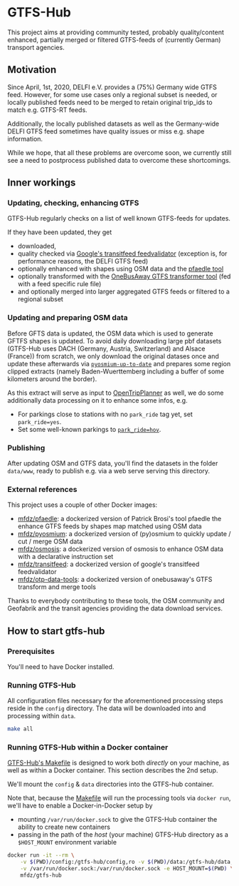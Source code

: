 # GTFS-Hub

This project aims at providing community tested, probably quality/content enhanced, partially merged or filtered GTFS-feeds of (currently German) transport agencies.


## Motivation
Since April, 1st, 2020, DELFI e.V. provides a (75%) Germany wide GTFS feed. However, for some use cases only a regional subset is needed, or locally published feeds need to be merged to retain original trip_ids to match e.g. GTFS-RT feeds.

Additionally, the locally published datasets as well as the Germany-wide DELFI GTFS feed sometimes have quality issues or miss e.g. shape information.

While we hope, that all these problems are overcome soon, we currently still see a need to postprocess published data to overcome these shortcomings.

## Inner workings

### Updating, checking, enhancing GTFS
GTFS-Hub regularly checks on a list of well known GTFS-feeds for updates.

If they have been updated, they get

* downloaded, 
* quality checked via [Google's transitfeed feedvalidator](https://github.com/google/transitfeed) (exception is, for performance reasons, the DELFI GTFS feed)
* optionally enhanced with shapes using OSM data and the [pfaedle tool](https://github.com/ad-freiburg/pfaedle)
* optionally transformed with the [OneBusAway GTFS transformer tool](http://developer.onebusaway.org/modules/onebusaway-gtfs-modules/1.3.4-SNAPSHOT/onebusaway-gtfs-transformer-cli.html) (fed with a feed specific rule file)
* and optionally merged into larger aggregated GTFS feeds or filtered to a regional subset

### Updating and preparing OSM data
Before GFTS data is updated, the OSM data which is used to generate GFTFS shapes is updated.
To avoid daily downloading large pbf datasets (GTFS-Hub uses DACH (Germany, Austria, Switzerland) and Alsace (France)) 
from scratch, we only download the original datases once and update these afterwards via [`pyosmium-up-to-date`](https://docs.osmcode.org/pyosmium/latest/tools_uptodate.html) and prepares some 
region clipped extracts (namely Baden-Wuerttemberg including a buffer of some kilometers around the border).

As this extract will serve as input to [OpenTripPlanner](https://www.opentripplanner.org) as well, we do some additionally data processing on it to enhance some infos, e.g.

* For parkings close to stations with no `park_ride` tag yet, set `park_ride=yes`.
* Set some well-known parkings to [`park_ride=hov`](https://wiki.openstreetmap.org/wiki/Proposed_features/Tag:park_ride%3Dhov).

### Publishing
After updating OSM and GTFS data, you'll find the datasets in the folder `data/www`, ready to publish e.g. via a web serve serving this directory.

### External references
This project uses a couple of other Docker images:

* [mfdz/pfaedle](https://hub.docker.com/r/mfdz/pfaedle): a dockerized version of Patrick Brosi's tool pfaedle the enhance GTFS feeds by shapes map matched using OSM data
* [mfdz/pyosmium](https://hub.docker.com/r/mfdz/pyosmium): a dockerized version of (py)osmium to quickly update / cut / merge OSM data
* [mfdz/osmosis](https://hub.docker.com/r/mfdz/osmosis): a dockerized version of osmosis to enhance OSM data with a declarative instruction set
* [mfdz/transitfeed](https://hub.docker.com/r/mfdz/transitfeed): a dockerized version of google's transitfeed feedvalidator
* [mfdz/otp-data-tools](https://hub.docker.com/r/mfdz/otp-data-tools): a dockerized version of onebusaway's GTFS transform and merge tools

Thanks to everybody contributing to these tools, the OSM community and Geofabrik and the transit agencies providing the data download services.

## How to start gtfs-hub

### Prerequisites

You'll need to have Docker installed.

### Running GTFS-Hub

All configuration files necessary for the aforementioned processing steps reside in the `config` directory. The data will be downloaded into and processing within `data`.

```sh
make all
```

### Running GTFS-Hub within a Docker container

[GTFS-Hub's Makefile](makefile) is designed to work both *directly* on your machine, as well as within a Docker container. This section describes the 2nd setup.

We'll mount the `config` & `data` directories into the GTFS-hub container.

Note that, because the [Makefile](makefile) will run the processing tools via `docker run`, we'll have to enable a Docker-in-Docker setup by
- mounting `/var/run/docker.sock` to give the GTFS-Hub container the ability to create new containers
- passing in the path of the *host* (your machine) GTFS-Hub directory as a `$HOST_MOUNT` environment variable

```sh
docker run -it --rm \
	-v $(PWD)/config:/gtfs-hub/config,ro -v $(PWD)/data:/gtfs-hub/data,rw \
	-v /var/run/docker.sock:/var/run/docker.sock -e HOST_MOUNT=$(PWD) \
	mfdz/gtfs-hub
```

